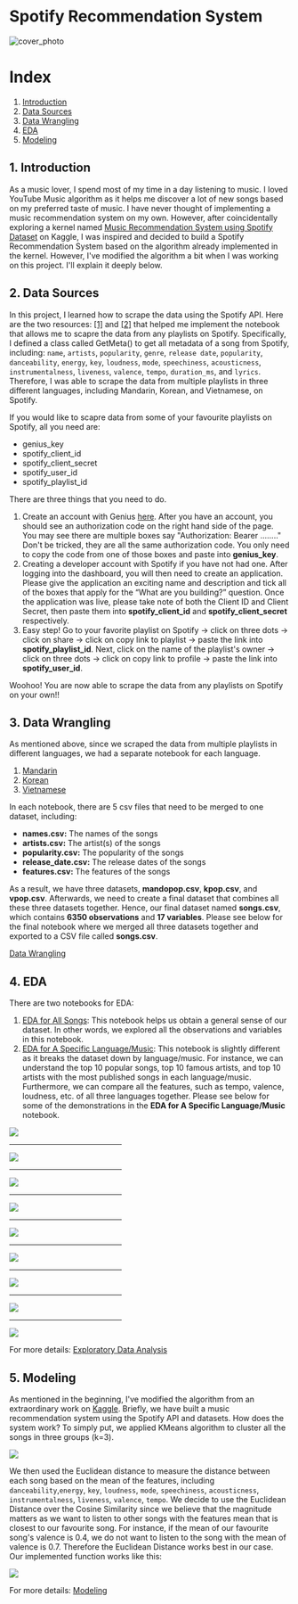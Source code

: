 # Spotify Recommendation System
![cover_photo](./img/mixtapecover.jpg)

# Index
1.	[Introduction](#1-introduction)
2.	[Data Sources](#2-data-sources)
3.  [Data Wrangling](#3-data-wrangling)
4.  [EDA](#4-eda)
5.  [Modeling](#5-modeling)

## 1. Introduction
As a music lover, I spend most of my time in a day listening to music. I loved YouTube Music algorithm as it helps me discover a lot of new songs based on my preferred taste of music. I have never thought of implementing a music recommendation system on my own. However, after coincidentally exploring a kernel named [Music Recommendation System using Spotify Dataset](https://www.kaggle.com/vatsalmavani/music-recommendation-system-using-spotify-dataset) on Kaggle, I was inspired and decided to build a Spotify Recommendation System based on the algorithm already implemented in the kernel. However, I've modified the algorithm a bit when I was working on this project. I'll explain it deeply below. 

## 2. Data Sources
In this project, I learned how to scrape the data using the Spotify API. Here are the two resources: [[1]](https://towardsdatascience.com/become-a-lyrical-genius-4362e7710e43) and [[2]](https://github.com/christianlomboy/MIR-Genre-Predictor/blob/master/MIR_data_collection.ipynb) that helped me implement the notebook that allows me to scapre the data from any playlists on Spotify. Specifically, I defined a class called GetMeta() to get all metadata of a song from Spotify, including: `name`, `artists`, `popularity`, `genre`, `release date`, `popularity`, `danceability`, `energy`, `key`, `loudness`, `mode`, `speechiness`, `acousticness`, `instrumentalness`, `liveness`, `valence`, `tempo`, `duration_ms`, and `lyrics`. Therefore, I was able to scrape the data from multiple playlists in three different languages, including Mandarin, Korean, and Vietnamese, on Spotify. 

If you would like to scapre data from some of your favourite playlists on Spotify, all you need are: 
* genius_key
* spotify_client_id
* spotify_client_secret
* spotify_user_id
* spotify_playlist_id

There are three things that you need to do. 
1) Create an account with Genius [here](https://genius.com/signup_or_login). After you have an account, you should see an authorization code on the right hand side of the page. You may see there are multiple boxes say "Authorization: Bearer ........" Don't be tricked, they are all the same authorization code. You only need to copy the code from one of those boxes and paste into **genius_key**.   
2) Creating a developer account with Spotify if you have not had one. After logging into the dashboard, you will then need to create an application. Please give the application an exciting name and description and tick all of the boxes that apply for the “What are you building?” question. Once the application was live, please take note of both the Client ID and Client Secret, then paste them into **spotify_client_id** and **spotify_client_secret** respectively. 
3) Easy step! Go to your favorite playlist on Spotify -> click on three dots -> click on share -> click on copy link to playlist -> paste the link into **spotify_playlist_id**. Next, click on the name of the playlist's owner -> click on three dots -> click on copy link to profile -> paste the link into **spotify_user_id**. 

Woohoo! You are now able to scrape the data from any playlists on Spotify on your own!! 

## 3. Data Wrangling
As mentioned above, since we scraped the data from multiple playlists in different languages, we had a separate notebook for each language.
1) [Mandarin](https://github.com/tvo10/spotify-recommendation-system/blob/main/data_wrangling_by_language/spotify_recommendation_system_data_wrangling_mandopop.ipynb)
2) [Korean](https://github.com/tvo10/spotify-recommendation-system/blob/main/data_wrangling_by_language/spotify_recommendation_system_data_wrangling_kpop.ipynb)
3) [Vietnamese](https://github.com/tvo10/spotify-recommendation-system/blob/main/data_wrangling_by_language/spotify_recommendation_system_data_wrangling_vpop.ipynb)

In each notebook, there are 5 csv files that need to be merged to one dataset, including: 
* **names.csv:** The names of the songs 
* **artists.csv:** The artist(s) of the songs 
* **popularity.csv:** The popularity of the songs 
* **release_date.csv:** The release dates of the songs 
* **features.csv:** The features of the songs

As a result, we have three datasets, **mandopop.csv**, **kpop.csv**, and **vpop.csv**. Afterwards, we need to create a final dataset that combines all these three datasets together. Hence, our final dataset named **songs.csv**, which contains **6350 observations** and **17 variables**. 
Please see below for the final notebook where we merged all three datasets together and exported to a CSV file called **songs.csv**. 

[Data Wrangling](https://github.com/tvo10/spotify-recommendation-system/blob/main/02_spotify_recommendation_system_data_wrangling.ipynb)

## 4. EDA
There are two notebooks for EDA:
1) [EDA for All Songs](https://github.com/tvo10/spotify-recommendation-system/blob/main/03_01_spotify_recommendation_system_general_eda.ipynb): This notebook helps us obtain a general sense of our dataset. In other words, we explored all the observations and variables in this notebook.
2) [EDA for A Specific Language/Music](https://github.com/tvo10/spotify-recommendation-system/blob/main/03_02_spotify_recommendation_system_certain_music_eda.ipynb): This notebook is slightly different as it breaks the dataset down by language/music. For instance, we can understand the top 10 popular songs, top 10 famous artists, and top 10 artists with the most published songs in each language/music. Furthermore, we can compare all the features, such as tempo, valence, loudness, etc. of all three languages together. 
Please see below for some of the demonstrations in the **EDA for A Specific Language/Music** notebook.

<p>
    <img src="https://github.com/tvo10/spotify-recommendation-system/blob/main/img/mpop_10_songs.PNG" />
</p>
<hr style="width:40%">
<p>
  <img src="https://github.com/tvo10/spotify-recommendation-system/blob/main/img/mpop_10_artists.PNG" />
</p>
<hr style="width:40%">
<p>
  <img src="https://github.com/tvo10/spotify-recommendation-system/blob/main/img/mpop_10_artists_songs.PNG" />
</p>
<hr style="width:40%">
<p>
  <img src="https://github.com/tvo10/spotify-recommendation-system/blob/main/img/kpop_10_songs.PNG" />
</p>
<hr style="width:40%">
<p>
  <img src="https://github.com/tvo10/spotify-recommendation-system/blob/main/img/kpop_10_artists.PNG" />
</p>
<hr style="width:40%">
<p>
  <img src="https://github.com/tvo10/spotify-recommendation-system/blob/main/img/kpop_10_artists_songs.PNG" />
</p>
<hr style="width:40%">
<p>
  <img src="https://github.com/tvo10/spotify-recommendation-system/blob/main/img/vpop_10_songs.PNG" />
</p>
<hr style="width:40%">
<p>
  <img src="https://github.com/tvo10/spotify-recommendation-system/blob/main/img/vpop_10_artists.PNG" />
</p>
<hr style="width:40%">
<p>
  <img src="https://github.com/tvo10/spotify-recommendation-system/blob/main/img/vpop_10_artists_songs.PNG" />
</p>

For more details: 
[Exploratory Data Analysis](https://github.com/tvo10/spotify-recommendation-system/blob/main/03_02_spotify_recommendation_system_certain_music_eda.ipynb)


## 5. Modeling
As mentioned in the beginning, I've modified the algorithm from an extraordinary work on [Kaggle](https://www.kaggle.com/vatsalmavani/music-recommendation-system-using-spotify-dataset). Briefly, we have built a music recommendation system using the Spotify API and datasets. How does the system work? To simply put, we applied KMeans algorithm to cluster all the songs in three groups (k=3).
<p>
  <img src="https://github.com/tvo10/spotify-recommendation-system/blob/main/img/kmeans.PNG" />
</p>

We then used the Euclidean distance to measure the distance between each song based on the mean of the features, including `danceability`,`energy`, `key`, `loudness`, `mode`, `speechiness`, `acousticness`, `instrumentalness`, `liveness`, `valence`, `tempo`. We decide to use the Euclidean Distance over the Cosine Similarity since we believe that the magnitude matters as we want to listen to other songs with the features mean that is closest to our favourite song. For instance, if the mean of our favourite song's valence is 0.4, we do not want to listen to the song with the mean of valence is 0.7. Therefore the Euclidean Distance works best in our case.  
Our implemented function works like this:
<p>
  <img src="https://github.com/tvo10/spotify-recommendation-system/blob/main/img/demo.gif" />
</p>

For more details: 
[Modeling](https://github.com/tvo10/spotify-recommendation-system/blob/main/04_spotify_recommendation_system_modeling.ipynb)
